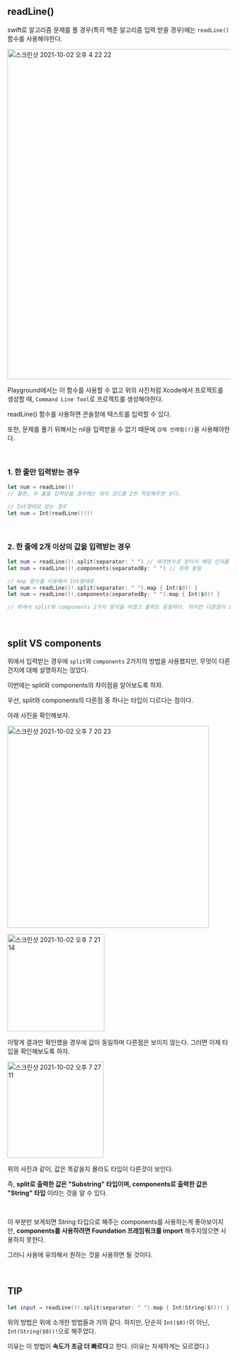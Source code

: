 ## readLine()

swift로 알고리즘 문제를 풀 경우(특히 백준 알고리즘 입력 받을 경우)에는 `readLine()` 함수를 사용해야한다.

<img width="743" alt="스크린샷 2021-10-02 오후 4 22 22" src="https://user-images.githubusercontent.com/59376200/135711221-4e25e334-b883-4843-9569-5f148176acbb.png">

Playground에서는 이 함수를 사용할 수 없고 위의 사진처럼 Xcode에서 프로젝트를 생성할 때, `Command Line Tool`로 프로젝트를 생성해야한다.

readLine() 함수를 사용하면 콘솔창에 텍스트를 입력할 수 있다.

또한, 문제를 풀기 위해서는 nil을 입력받을 수 없기 때문에 `강제 언래핑(!)`을 사용해야한다.

<br>

### 1. 한 줄만 입력받는 경우
```swift
let num = readLine()!
// 물론, 두 줄을 입력받을 경우에는 위의 코드를 2번 작성해주면 된다.

// Int형태로 받는 경우
let num = Int(readLine()!)!
```

<br>

### 2. 한 줄에 2개 이상의 값을 입력받는 경우
```swift
let num = readLine()!.split(separator: " ") // 매개변수로 받아서 해당 인자를 기준으로 쪼개준다.
let num = readLine()!.components(separatedBy: " ") // 위와 동일

// map 함수를 이용해서 Int형태로
let num = readLine()!.split(separator: " ").map { Int($0)! }
let num = readLine()!.components(separatedBy: " ").map { Int($0)! }

// 위에서 split와 components 2가지 방식을 하였고 출력도 동일하다. 하지만 다른점이 있어서 밑에서 설명할 것이다.
```

<br>

## split VS components

위에서 입력받는 경우에 `split`와 `components` 2가지의 방법을 사용했지만, 무엇이 다른건지에 대해 설명하지는 않았다.

이번에는 split와 components의 차이점을 알아보도록 하자.

우선, split와 components의 다른점 중 하나는 타입이 다르다는 점이다. 

아래 사진을 확인해보자.

<img width="455" alt="스크린샷 2021-10-02 오후 7 20 23" src="https://user-images.githubusercontent.com/59376200/135712245-abfb32a9-7545-4661-a767-c3bd24cb8c8d.png"> <br>

<img width="219" alt="스크린샷 2021-10-02 오후 7 21 14" src="https://user-images.githubusercontent.com/59376200/135712265-29c67e6d-670c-4da6-87d1-f3cee273dbeb.png">

이렇게 결과만 확인했을 경우에 값이 동일하며 다른점은 보이지 않는다. 그러면 이제 타입을 확인해보도록 하자.

<img width="217" alt="스크린샷 2021-10-02 오후 7 27 11" src="https://user-images.githubusercontent.com/59376200/135712410-e6168cb4-d5f2-4ebf-9393-5b3f806098bc.png">


위의 사진과 같이, 값은 똑같을지 몰라도 타입이 다른것이 보인다. 

즉, **split로 출력한 값은 "Substring" 타입이며, components로 출력한 값은 "String" 타입** 이라는 것을 알 수 있다.

<br>


이 부분만 보게되면 String 타입으로 해주는 components를 사용하는게 좋아보이지만, **components를 사용하려면 Foundation 프레임워크를 import** 해주지않으면 사용하지 못한다. 

그러니 사용에 유의해서 원하는 것을 사용하면 될 것이다.

<br>

## **TIP**
```swift
let input = readLine()!.split(separator: " ").map { Int(String($0))! }
```
위의 방법은 위에 소개한 방법들과 거의 같다. 하지만, 단순히 `Int($0)!`이 아닌, `Int(String($0))!`으로 해주었다.

이유는 이 방법이 **속도가 조금 더 빠르다**고 한다. (이유는 자세하게는 모르겠다.)
